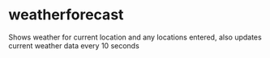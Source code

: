 # weatherforecast
Shows weather for current location and any locations entered, also updates current weather data every 10 seconds

